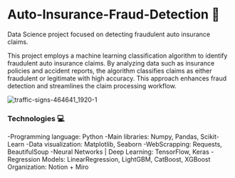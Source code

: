 # Auto-Insurance-Fraud-Detection 🚗
Data Science project focused on detecting fraudulent auto insurance claims.

This project employs a machine learning classification algorithm to identify fraudulent auto insurance claims. By analyzing data such as insurance policies and accident reports, the algorithm classifies claims as either fraudulent or legitimate with high accuracy. This approach enhances fraud detection and streamlines the claim processing workflow.

![traffic-signs-464641_1920-1](https://github.com/user-attachments/assets/2fcf7e1c-91a7-4661-97bf-344796aad03b)


### Technologies 💻
-Programming language: Python
-Main libraries: Numpy, Pandas, Scikit-Learn
-Data visualization: Matplotlib, Seaborn
-WebScrapping: Requests, BeautifulSoup
-Neural Networks | Deep Learning: TensorFlow, Keras
-Regression Models: LinearRegression, LightGBM, CatBoost, XGBoost
Organization: Notion + Miro
